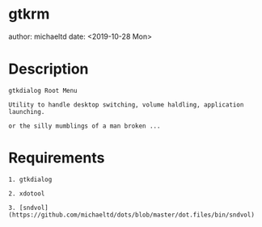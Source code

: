 # gtkrm

author: michaeltd
date: <2019-10-28 Mon>

# Description

    gtkdialog Root Menu

    Utility to handle desktop switching, volume haldling, application launching.

    or the silly mumblings of a man broken ...


# Requirements

    1. gtkdialog

    2. xdotool

    3. [sndvol](https://github.com/michaeltd/dots/blob/master/dot.files/bin/sndvol)
